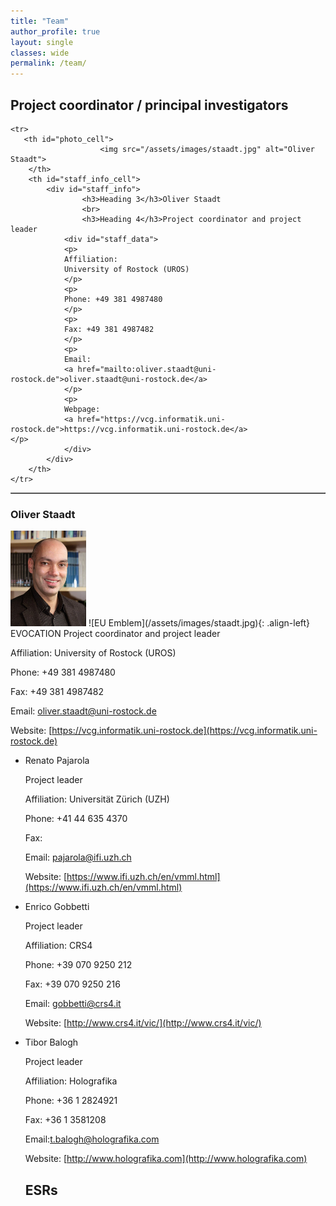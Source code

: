 ```yaml
---
title: "Team"
author_profile: true
layout: single
classes: wide
permalink: /team/
---
```


## Project coordinator / principal investigators



<!-- <table>
  <thead>
    <tr>
      <th>Employee</th>
      <th>Salary</th>
      <th> </th>
    </tr>
  </thead>
  <tbody>
    <tr>
      <td><a href="#">John Doe</a></td>
      <td>$1</td>
      <td>Because that’s all Steve Jobs needed for a salary.</td>
    </tr>
    <tr>
      <td><a href="#">Jane Doe</a></td>
      <td>$100K</td>
      <td>For all the blogging she does.</td>
    </tr>
    <tr>
      <td><a href="#">Fred Bloggs</a></td>
      <td>$100M</td>
      <td>Pictures are worth a thousand words, right? So Jane × 1,000.</td>
    </tr>
    <tr>
      <td><a href="#">Jane Bloggs</a></td>
      <td>$100B</td>
      <td>With hair like that?! Enough said.</td>
    </tr>
  </tbody>
</table>
-->

<!-- <table>
  <thead>
    <tr>
      <th id="Photo_cell"> <img src="/assets/images/flag_eu_150.jpg" alt="Oliver Staadt"> </th>
      <th id="Info_cell"> 
      <p>Oliver Staadt</p>
      <p>EVOCATION Project coordinator and project leader</p> 
      Affiliation: University of Rostock (UROS)

  Phone: +49 381 4987480

  Fax:	+49 381 4987482

  Email:  [oliver.staadt@uni-rostock.de](mailto:oliver.staadt@uni-rostock.de)

  Website: [https://vcg.informatik.uni-rostock.de](https://vcg.informatik.uni-rostock.de)
      </th>
    </tr>
  </thead>
</table>
-->

<table border="1">
			
	<tr>
	   <th id="photo_cell">
						<img src="/assets/images/staadt.jpg" alt="Oliver Staadt">
		</th>
		<th id="staff_info_cell">
			<div id="staff_info">
                    <h3>Heading 3</h3>Oliver Staadt									
                    <br>
                    <h3>Heading 4</h3>Project coordinator and project leader														
                <div id="staff_data">
                <p>
                Affiliation:
                University of Rostock (UROS)								
                </p>	
                <p>
                Phone: +49 381 4987480									
                </p>
                <p>
                Fax: +49 381 4987482
                </p>
				<p> 
                Email:
                <a href="mailto:oliver.staadt@uni-rostock.de">oliver.staadt@uni-rostock.de</a>	
                </p>
                <p>
                Webpage:
                <a href="https://vcg.informatik.uni-rostock.de">https://vcg.informatik.uni-rostock.de</a>							</p>
                </div>
            </div>
        </th>
    </tr>

			
</table>




### Oliver Staadt

<img src="/assets/images/staadt.jpg" alt="Oliver Staadt">
![EU Emblem](/assets/images/staadt.jpg){: .align-left}
  EVOCATION Project coordinator and project leader

  Affiliation: University of Rostock (UROS)

  Phone: +49 381 4987480

  Fax:	+49 381 4987482

  Email:  [oliver.staadt@uni-rostock.de](mailto:oliver.staadt@uni-rostock.de)

  Website: [https://vcg.informatik.uni-rostock.de](https://vcg.informatik.uni-rostock.de)

- Renato Pajarola

  Project leader

  Affiliation: Universität Zürich (UZH)

  Phone: +41 44 635 4370

  Fax:

  Email: [pajarola@ifi.uzh.ch](mailto:pajarola@ifi.uzh.ch) 

  Website: [https://www.ifi.uzh.ch/en/vmml.html](https://www.ifi.uzh.ch/en/vmml.html)

- Enrico Gobbetti

  Project leader

  Affiliation: CRS4

  Phone: +39 070 9250 212

  Fax:	+39 070 9250 216

  Email: [gobbetti@crs4.it](mailto:gobbetti@crs4.it)

  Website: [http://www.crs4.it/vic/](http://www.crs4.it/vic/)

- Tibor Balogh

  Project leader

  Affiliation: Holografika

  Phone: +36 1 2824921

  Fax:	+36 1 3581208

  Email:[t.balogh@holografika.com](mailto:t.balogh@holografika.com)  

  Website: [http://www.holografika.com](http://www.holografika.com)


  ## ESRs



<!--This is the base Jekyll theme. You can find out more info about customizing your Jekyll theme, as well as basic Jekyll usage documentation at [jekyllrb.com](https://jekyllrb.com/)

You can find the source code for Minima at GitHub:
[jekyll][jekyll-organization] /
[minima](https://github.com/jekyll/minima)

You can find the source code for Jekyll at GitHub:
[jekyll][jekyll-organization] /
[jekyll](https://github.com/jekyll/jekyll)


[jekyll-organization]: https://github.com/jekyll -->

